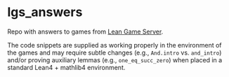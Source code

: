 # lgs_answers

Repo with answers to games from [Lean Game Server](https://adam.math.hhu.de/#/).

The code snippets are supplied as working properly in the environment of the games and may require subtle changes (e.g., `And.intro` vs. `and_intro`) and/or proving auxiliary lemmas (e.g., `one_eq_succ_zero`) when placed in a standard Lean4 + mathlib4 environment.
